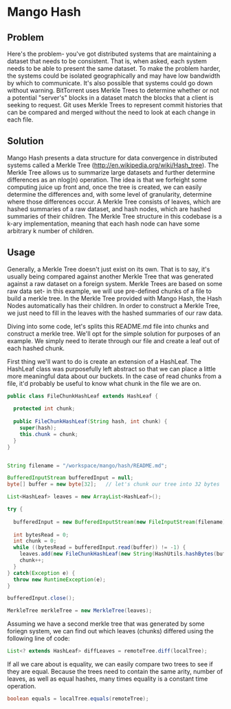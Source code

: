 # Mango Hash

## Problem

Here's the problem- you've got distributed systems that are maintaining a dataset that needs to be consistent. That is, when asked, each system needs to be able to present the same dataset. To make the problem harder, the systems could be isolated geographically and may have low bandwidth by which to communicate. It's also possible that systems could go down without warning. BitTorrent uses Merkle Trees to determine whether or not a potential "server's" blocks in a dataset match the blocks that a client is seeking to request. Git uses Merkle Trees to represent commit histories that can be compared and merged without the need to look at each change in each file.

## Solution

Mango Hash presents a data structure for data convergence in distributed systems called a Merkle Tree (http://en.wikipedia.org/wiki/Hash_tree). The Merkle Tree allows us to summarize large datasets and further determine differences as an nlog(n) operation. The idea is that we forfeight some computing juice up front and, once the tree is created, we can easily determine the differences and, with some level of granularity, determine where those differences occur. A Merkle Tree consists of leaves, which are hashed summaries of a raw dataset, and hash nodes, which are hashed summaries of their children. The Merkle Tree structure in this codebase is a k-ary implementation, meaning that each hash node can have some arbitrary k number of children. 

## Usage

Generally, a Merkle Tree doesn't just exist on its own. That is to say, it's usually being compared against another Merkle Tree that was generated against a raw dataset on a foreign system. Merkle Trees are based on some raw data set- in this example, we will use pre-defined chunks of a file to build a merkle tree. In the Merkle Tree provided with Mango Hash, the Hash Nodes automatically has their children. In order to construct a Merkle Tree, we just need to fill in the leaves with the hashed summaries of our raw data. 

Diving into some code, let's splits this README.md file into chunks and construct a merkle tree. We'll opt for the simple solution for purposes of an example. We simply need to iterate through our file and create a leaf out of each hashed chunk.

First thing we'll want to do is create an extension of a HashLeaf. The HashLeaf class was purposefully left abstract so that we can place a little more meaningful data about our buckets. In the case of read chunks from a file, it'd probably be useful to know what chunk in the file we are on.

```java
public class FileChunkHashLeaf extends HashLeaf {
  
  protected int chunk;
  
  public FileChunkHashLeaf(String hash, int chunk) {
    super(hash);
    this.chunk = chunk;
  }
}
```

```java

String filename = "/workspace/mango/hash/README.md";

BufferedInputStream bufferedInput = null;
byte[] buffer = new byte[32];   // let's chunk our tree into 32 bytes

List<HashLeaf> leaves = new ArrayList<HashLeaf>();

try {
            
  bufferedInput = new BufferedInputStream(new FileInputStream(filename));
            
  int bytesRead = 0;
  int chunk = 0;
  while ((bytesRead = bufferedInput.read(buffer)) != -1) {
    leaves.add(new FileChunkHashLeaf(new String(HashUtils.hashBytes(buffer)), chunk));
    chunk++;
  }
} catch(Exception e) {
  throw new RuntimeException(e);
}

bufferedInput.close();

MerkleTree merkleTree = new MerkleTree(leaves);
```

Assuming we have a second merkle tree that was generated by some foriegn system, we can find out which leaves (chunks) differed using the following line of code:

```java
List<? extends HashLeaf> diffLeaves = remoteTree.diff(localTree);
```

If all we care about is equality, we can easily compare two trees to see if they are equal. Because the trees need to contain the same arity, number of leaves, as well as equal hashes, many times equality is a constant time operation.

```java
boolean equals = localTree.equals(remoteTree);
```
